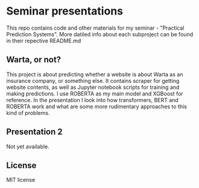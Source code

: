 # Seminar presentations
This repo contains code and other materials for my seminar - "Practical Prediction Systems".
More datiled info about each subproject can be found in their repective README.md

## Warta, or not?

This project is about predicting whether a website is about Warta as an insurance company, or something else. It contains 
scraper for getting website contents, as well as Jupyter notebook scripts for training and making predictions. I use
ROBERTA as my main model and XGBoost for reference. In the presentation I look into how transformers, 
BERT and ROBERTA work and what are some more rudimentary approaches to this kind of problems.

## Presentation 2
Not yet available.

## License
MIT license
